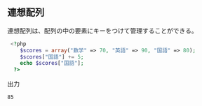 ## 連想配列
連想配列は、配列の中の要素にキーをつけて管理することができる。

``` PHP
 <?php
    $scores = array("数学" => 70, "英語" => 90, "国語" => 80);
    $scores["国語"] += 5; 
    echo $scores["国語"];
  ?>
```

出力
``` html
85
```